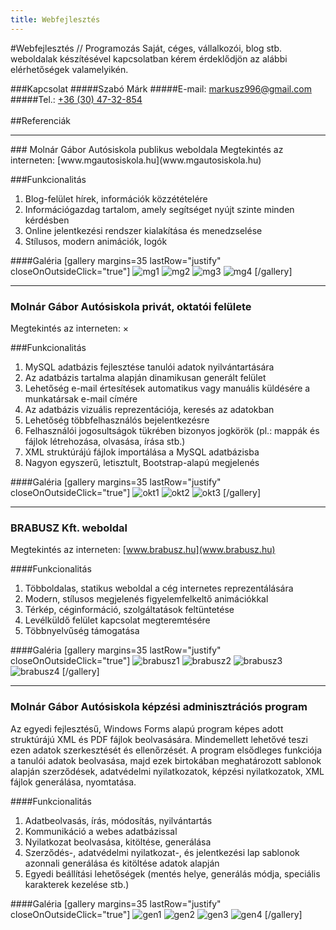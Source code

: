 ```yaml
---
title: Webfejlesztés
---
```


#Webfejlesztés // Programozás
Saját, céges, vállalkozói, blog stb. weboldalak készítésével kapcsolatban kérem érdeklődjön az alábbi elérhetőségek valamelyikén.

###Kapcsolat
#####Szabó Márk
#####E-mail: [markusz996@gmail.com](mailto:markusz996@gmail.com)
#####Tel.: [+36 (30) 47-32-854](tel:+36304732854)  
<br/>
##Referenciák  
<hr/>
### Molnár Gábor Autósiskola publikus weboldala
Megtekintés az interneten: [www.mgautosiskola.hu](www.mgautosiskola.hu)  

###Funkcionalitás
1. Blog-felület hírek, információk közzétételére
2. Információgazdag tartalom, amely segítséget nyújt szinte minden kérdésben
3. Online jelentkezési rendszer kialakítása és menedzselése
4. Stílusos, modern animációk, logók

####Galéria
[gallery margins=35 lastRow="justify" closeOnOutsideClick="true"]
![mg1](mg1.png)
![mg2](mg2.png)
![mg3](mg3.png)
![mg4](mg4.png)
[/gallery]

<hr/>

### Molnár Gábor Autósiskola privát, oktatói felülete
Megtekintés az interneten: ×  

###Funkcionalitás
1. MySQL adatbázis fejlesztése tanulói adatok nyilvántartására
2. Az adatbázis tartalma alapján dinamikusan generált felület
3. Lehetőség e-mail értesítések automatikus vagy manuális küldésére a munkatársak e-mail címére
4. Az adatbázis vizuális reprezentációja, keresés az adatokban
5. Lehetőség többfelhasználós bejelentkezésre
6. Felhasználói jogosultságok tükrében bizonyos jogkörök (pl.: mappák és fájlok létrehozása, olvasása, írása stb.)
7. XML struktúrájú fájlok importálása a MySQL adatbázisba
8. Nagyon egyszerű, letisztult, Bootstrap-alapú megjelenés  


####Galéria
[gallery margins=35 lastRow="justify" closeOnOutsideClick="true"]
![okt1](okt1.png)
![okt2](okt2.png)
![okt3](okt3.png)
[/gallery]

<hr/>

### BRABUSZ Kft. weboldal
Megtekintés az interneten: [www.brabusz.hu](www.brabusz.hu)  

####Funkcionalitás
1. Többoldalas, statikus weboldal a cég internetes reprezentálására
2. Modern, stílusos megjelenés figyelemfelkeltő animációkkal
3. Térkép, céginformáció, szolgáltatások feltüntetése
4. Levélküldő felület kapcsolat megteremtésére  
5. Többnyelvűség támogatása

####Galéria
[gallery margins=35 lastRow="justify" closeOnOutsideClick="true"]
![brabusz1](brabusz1.png)
![brabusz2](brabusz2.png)
![brabusz3](brabusz3.png)
![brabusz4](brabusz4.png)
[/gallery]

<hr/>

### Molnár Gábor Autósiskola képzési adminisztrációs program
Az egyedi fejlesztésű, Windows Forms alapú program képes adott struktúrájú XML és PDF fájlok beolvasására. Mindemellett lehetővé teszi ezen adatok szerkesztését és ellenőrzését. A program elsődleges funkciója a tanulói adatok beolvasása, majd ezek birtokában meghatározott sablonok alapján szerződések, adatvédelmi nyilatkozatok, képzési nyilatkozatok, XML fájlok generálása, nyomtatása.

####Funkcionalitás
1. Adatbeolvasás, írás, módosítás, nyilvántartás
2. Kommunikáció a webes adatbázissal
3. Nyilatkozat beolvasása, kitöltése, generálása
4. Szerződés-, adatvédelmi nyilatkozat-, és jelentkezési lap sablonok azonnali generálása és kitöltése adatok alapján
5. Egyedi beállítási lehetőségek (mentés helye, generálás módja, speciális karakterek kezelése stb.)

####Galéria
[gallery margins=35 lastRow="justify" closeOnOutsideClick="true"]
![gen1](gen1.png)
![gen2](gen2.png)
![gen3](gen3.png)
![gen4](gen4.png)
[/gallery]
